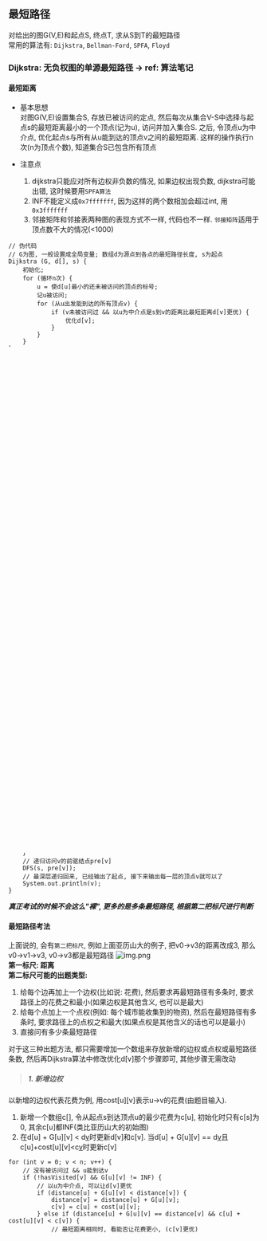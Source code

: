 ## 最短路径
对给出的图G(V,E)和起点S, 终点T, 求从S到T的最短路径  
常用的算法有: `Dijkstra`, `Bellman-Ford`, `SPFA`, `Floyd`

### Dijkstra: 无负权图的单源最短路径 -> ref: 算法笔记
#### 最短距离
* 基本思想  
对图G(V,E)设置集合S, 存放已被访问的定点, 然后每次从集合V-S中选择与起点s的最短距离最小的一个顶点(记为u), 访问并加入集合S. 之后, 令顶点u为中介点, 优化起点s与所有从u能到达的顶点v之间的最短距离. 这样的操作执行n次(n为顶点个数), 知道集合S已包含所有顶点  

* 注意点
    1. dijkstra只能应对所有边权非负数的情况, 如果边权出现负数, dijkstra可能出错, 这时候要用`SPFA算法`
    2. INF不能定义成`0x7fffffff`, 因为这样的两个数相加会超过int, 用`0x3fffffff`
    3. 邻接矩阵和邻接表两种图的表现方式不一样, 代码也不一样. `邻接矩阵`适用于顶点数不大的情况(<1000)

```
// 伪代码
// G为图, 一般设置成全局变量; 数组d为源点到各点的最短路径长度, s为起点
Dijkstra (G, d[], s) {
    初始化;
    for (循环n次) {
        u = 使d[u]最小的还未被访问的顶点的标号;
        记u被访问;
        for (从u出发能到达的所有顶点v) {
            if (v未被访问过 && 以u为中介点是s到v的距离比最短距离d[v]更优) {
                优化d[v];
            }
        }
    }
}
```
例子见: `AlexanderDemo.java`
推导的过程:

| currentNode(visited)| queue(从中取最小的)|
| ---- | ---- |
| null | s(0) |
| v0(0) | v1(1), v3(4), v4(4) |
| v1(1) | v3(3updated), v4(4) |
| v3(3) | v4(4), v2(5) |
| v4(4) | v2(5), v5(7) |
| v2(5) | v5(6updated) |
| v5(6) | null |

distance[]数组中就存储的是start结点到每一个结点的最短距离

#### 最短路径的求法
在伪代码中, 有这么一段:
```
if (v未被访问过 && 以u为中介点是s到v的距离比最短距离d[v]更优) {
                优化d[v];
}
```
这个地方的条件是: `以u为中介点可以使s到顶点v的最短距离d[v]更小`  
隐含了这么一层意思: 是d[v]变得更小的方案是让u作为s到v最短路径上v的前一个结点(s-> ... -> u -> v)  
所以, 我们将这个信息记录下来, 记录前驱结点`pre[]`, 令pre[v]表示从起点s到顶点v的最短路径上v的前一个顶点(即前驱结点)的编号, 这样子, 当伪代码条件成立的时候, 就可以把u赋给pre[v], 最终就可以把最短路径上每一个顶点的前驱结点记录下来.  
伪代码在*if*判断内添加一句:  
```
if (v未被访问过 && 以u为中介点是s到v的距离比最短距离d[v]更优) {
                优化d[v];
                令v的前驱为u
}
```
查看`AlexanderDemo.java`中的pre数据
![img.png](../img/graph/img.png)
如图这个简单的路径, 我们可以根据算法得到每个点的前驱
```
pre[4] = 3;
pre[3] = 2;
pre[2] = 1;
pre[1] = 1;
```
求v1到v4的路径, 那就是一个递归的逻辑, 从pre[4]知道前驱是3, 从pre[3]知道前驱是2, 从pre[2]中知道前驱是1, pre[1]是他本身, 递归结束  
所以递归代码:
```
// s为起点, v为当前访问的顶点编号(从终点开始递归)
void DFS(int s, int v) {
    // 当前到达起点s, 输出并返回
    if (v == s) {
        System.out.println(s);
        return;
    }
    // 递归访问v的前驱结点pre[v]
    DFS(s, pre[v]);
    // 最深层递归回来, 已经输出了起点, 接下来输出每一层的顶点v就可以了
    System.out.println(v);
}
```

***真正考试的时候不会这么"裸", 更多的是多条最短路径, 根据第二把标尺进行判断***
#### 最短路径考法
上面说的, 会有`第二把标尺`, 例如上面亚历山大的例子, 把v0->v3的距离改成3, 那么v0->v1->v3, v0->v3都是最短路径
![img.png](../img/graph/img2.png)  
**第一标尺: 距离**  
**第二标尺可能的出题类型:**
1. 给每个边再加上一个边权(比如说: 花费), 然后要求再最短路径有多条时, 要求路径上的花费之和最小(如果边权是其他含义, 也可以是最大)
2. 给每个点加上一个点权(例如: 每个城市能收集到的物资), 然后在最短路径有多条时, 要求路径上的点权之和最大(如果点权是其他含义的话也可以是最小)
3. 直接问有多少条最短路径  

对于这三种出题方法, 都只需要增加一个数组来存放新增的边权或点权或最短路径条数, 然后再Dijkstra算法中修改优化d[v]那个步骤即可, 其他步骤无需改动
>##### 1. 新增边权
以新增的边权代表花费为例, 用cost[u][v]表示u->v的花费(由题目输入).  
1. 新增一个数组c[], 令从起点s到达顶点u的最少花费为c[u], 初始化时只有c[s]为0, 其余c[u]都INF(类比亚历山大的初始图)  
2. 在d[u] + G[u][v] < d[v](即可以使s到v的最短距离d[v]更优)时更新d[v]和c[v]. 当d[u] + G[u][v] == d[v](即最短距离相同)且c[u]+cost[u][v]<c[v](即可以使s到v的最少花费更少)时更新c[v]
```
for (int v = 0; v < n; v++) {
    // 没有被访问过 && u能到达v
    if (!hasVisited[v] && G[u][v] != INF) {
        // 以u为中介点, 可以让d[v]更优
        if (distance[u] + G[u][v] < distance[v]) {
            distance[v] = distance[u] + G[u][v];
            c[v] = c[u] + cost[u][v];
        } else if (distance[u] + G[u][v] == distance[v] && c[u] + cost[u][v] < c[v]) {
            // 最短距离相同时, 看能否让花费更小, (c[v]更优)
            c[v] = c[u] + cost[u][v];
        }
    }
}
```

>##### 2. 新增点权
1. 以新增的点权代表城市中能收集到的物资为例, 用weight[u]表示城市u中物资的数目(题目输入), 并增加一个数组w[], 令从起点s到顶点u可以收集到的最大物资为w[u]. 初始化时w[s]为weight[s], 其他w[u]均为0.
2. 在d[u]+G[u][v] < d[v](即可以使s到v的最短距离d[v]更优)时更新d[v]和c[v]; 而当d[u]+G[u][v] == d[v](即最短距离相同)且w[u]+weight[v] > w[v](即可以使s到v的最大物资数目更优)时更新w[v]
```
for (int v = 0; v < n; v++) {
    // 没有被访问过 && u能到达v
    if (!hasVisited[v] && G[u][v] != INF) {
        // 以u为中介点, 可以让d[v]更优
        if (distance[u] + G[u][v] < distance[v]) {
            distance[v] = distance[u] + G[u][v];
            w[v] = w[u] + weight[u][v];
        } else if (distance[u] + G[u][v] == distance[v] && w[u] + weight[u][v] > w[v]) {
            // 最短距离相同时, 看能否让补充物资更多, (w[v]更优)
            w[v] = w[u] + weight[u][v];
        }
    }
}
```


>##### 3. 有多少条最短路径
1. 新增一个数组num[], 令从起点s到达顶点u的最短路径条数为num[u], 初始化时只有num[s] = 1, 其他num[u]均为0(由亚历山大例子初始图可推出)
2. 在d[u] + G[u][v] < d[v](即可以使s到v的最短距离d[v]更优)时更新d[v], 并让num[v]集成num[u]; 而当d[u] + G[u][v] == d[v](即最短距离相同)时将num[u]加到num[v]上
```
for (int v = 0; v < n; v++) {
    // 没有被访问过 && u能到达v
    if (!hasVisited[v] && G[u][v] != INF) {
        // 以u为中介点, 可以让d[v]更优
        if (distance[u] + G[u][v] < distance[v]) {
            distance[v] = distance[u] + G[u][v];
            num[v] = num[u];
        } else if (distance[u] + G[u][v] == distance[v]) {
            // 最短距离相同时, 累加num[u]
            num[v] += num[u];
        }
    }
}
```

例题: `Emergency_1003`




